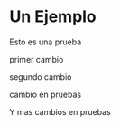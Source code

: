 # Un Ejemplo
Esto es una prueba

primer cambio

segundo cambio

cambio en pruebas

Y mas cambios en pruebas